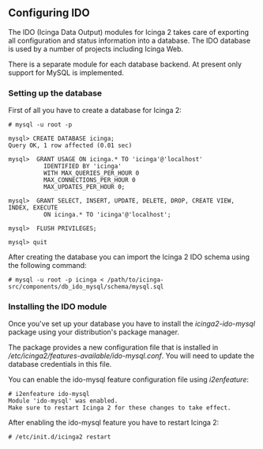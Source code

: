## Configuring IDO

The IDO (Icinga Data Output) modules for Icinga 2 takes care of exporting all
configuration and status information into a database. The IDO database is used
by a number of projects including Icinga Web.

There is a separate module for each database backend. At present only support
for MySQL is implemented.

### Setting up the database

First of all you have to create a database for Icinga 2:

    # mysql -u root -p

    mysql> CREATE DATABASE icinga;
    Query OK, 1 row affected (0.01 sec)

    mysql>  GRANT USAGE ON icinga.* TO 'icinga'@'localhost'
              IDENTIFIED BY 'icinga'
              WITH MAX_QUERIES_PER_HOUR 0
              MAX_CONNECTIONS_PER_HOUR 0
              MAX_UPDATES_PER_HOUR 0;

    mysql>  GRANT SELECT, INSERT, UPDATE, DELETE, DROP, CREATE VIEW, INDEX, EXECUTE
              ON icinga.* TO 'icinga'@'localhost';

    mysql>  FLUSH PRIVILEGES;

    mysql> quit

After creating the database you can import the Icinga 2 IDO schema using the
following command:

    # mysql -u root -p icinga < /path/to/icinga-src/components/db_ido_mysql/schema/mysql.sql

### Installing the IDO module

Once you've set up your database you have to install the *icinga2-ido-mysql*
package using your distribution's package manager.

The package provides a new configuration file that is installed in
*/etc/icinga2/features-available/ido-mysql.conf*. You will need to update the
database credentials in this file.

You can enable the ido-mysql feature configuration file using *i2enfeature*:

    # i2enfeature ido-mysql
    Module 'ido-mysql' was enabled.
    Make sure to restart Icinga 2 for these changes to take effect.

After enabling the ido-mysql feature you have to restart Icinga 2:

    # /etc/init.d/icinga2 restart
